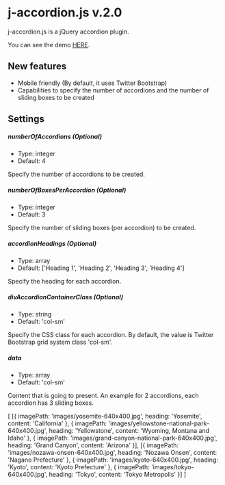 j-accordion.js v.2.0
===========

j-accordion.js is a jQuery accordion plugin.

You can see the demo [HERE](https://codepen.io/jerrywu/pen/pxZoQM).

## New features
* Mobile friendly (By default, it uses Twitter Bootstrap)
* Capabilities to specify the number of accordions and the number of sliding boxes to be created

## Settings
##### numberOfAccordions (Optional)
* Type: integer
* Default: 4

Specify the number of accordions to be created.

##### numberOfBoxesPerAccordion (Optional)
* Type: integer
* Default: 3

Specify the number of sliding boxes (per accordion) to be created.

##### accordionHeadings (Optional)
* Type: array
* Default: \['Heading 1', 'Heading 2', 'Heading 3', 'Heading 4'\]

Specify the heading for each accordion.

##### divAccordionContainerClass (Optional)
* Type: string
* Default: 'col-sm'

Specify the CSS class for each accordion. By default, the value is Twitter Bootstrap grid system class 'col-sm'.

##### data
* Type: array
* Default: 'col-sm'

Content that is going to present. An example for 2 accordions, each accordion has 3 sliding boxes.
  
  \[
    \[\{
      imagePath: 'images/yosemite-640x400.jpg',
      heading: 'Yosemite',
      content: 'California'
    \},
    \{
      imagePath: 'images/yellowstone-national-park-640x400.jpg',
      heading: 'Yellowstone',
      content: 'Wyoming, Montana and Idaho'
    \},
    \{
      imagePath: 'images/grand-canyon-national-park-640x400.jpg',
      heading: 'Grand Canyon',
      content: 'Arizona'
    \}\],
    \[\{
      imagePath: 'images/nozawa-onsen-640x400.jpg',
      heading: 'Nozawa Onsen',
      content: 'Nagano Prefecture'
    \},
    \{
      imagePath: 'images/kyoto-640x400.jpg',
      heading: 'Kyoto',
      content: 'Kyoto Prefecture'
    \},
    \{
      imagePath: 'images/tokyo-640x400.jpg',
      heading: 'Tokyo',
      content: 'Tokyo Metropolis'
    \}\]
  \]
  
